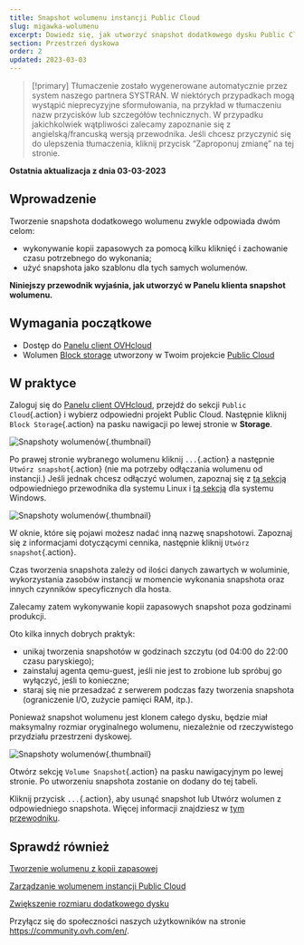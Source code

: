 ```yaml
---
title: Snapshot wolumenu instancji Public Cloud
slug: migawka-wolumenu
excerpt: Dowiedz się, jak utworzyć snapshot dodatkowego dysku Public Cloud
section: Przestrzeń dyskowa
order: 2
updated: 2023-03-03
---
```


> [!primary]
> Tłumaczenie zostało wygenerowane automatycznie przez system naszego partnera SYSTRAN. W niektórych przypadkach mogą wystąpić nieprecyzyjne sformułowania, na przykład w tłumaczeniu nazw przycisków lub szczegółów technicznych. W przypadku jakichkolwiek wątpliwości zalecamy zapoznanie się z angielską/francuską wersją przewodnika. Jeśli chcesz przyczynić się do ulepszenia tłumaczenia, kliknij przycisk “Zaproponuj zmianę” na tej stronie.
> 

**Ostatnia aktualizacja z dnia 03-03-2023**

## Wprowadzenie

Tworzenie snapshota dodatkowego wolumenu zwykle odpowiada dwóm celom:

- wykonywanie kopii zapasowych za pomocą kilku kliknięć i zachowanie czasu potrzebnego do wykonania;
- użyć snapshota jako szablonu dla tych samych wolumenów.

**Niniejszy przewodnik wyjaśnia, jak utworzyć w Panelu klienta snapshot wolumenu.**

## Wymagania początkowe

- Dostęp do [Panelu client OVHcloud](https://www.ovh.com/auth/?action=gotomanager&from=https://www.ovh.pl/&ovhSubsidiary=pl)
- Wolumen [Block storage](../utworzenie_i_konfiguracja_dodatkowego_dysku_dla_instancji/) utworzony w Twoim projekcie [Public Cloud](https://www.ovhcloud.com/pl/public-cloud/)

## W praktyce

Zaloguj się do [Panelu client OVHcloud](https://www.ovh.com/auth/?action=gotomanager&from=https://www.ovh.pl/&ovhSubsidiary=pl), przejdź do sekcji `Public Cloud`{.action} i wybierz odpowiedni projekt Public Cloud. Następnie kliknij `Block Storage`{.action} na pasku nawigacji po lewej stronie w **Storage**.

![Snapshoty wolumenów](images/volume_snapshot01.png){.thumbnail}

Po prawej stronie wybranego wolumenu kliknij `...`{.action} a następnie `Utwórz snapshot`{.action} (nie ma potrzeby odłączania wolumenu od instancji.) Jeśli jednak chcesz odłączyć wolumen, zapoznaj się z [tą sekcją](https://docs.ovh.com/pl/public-cloud/utworzenie_i_konfiguracja_dodatkowego_dysku_dla_instancji/odłącz-wolumen/#linux) odpowiedniego przewodnika dla systemu Linux i [tą sekcją](https://docs.ovh.com/pl/public-cloud/utworzenie_i_konfiguracja_dodatkowego_dysku_dla_instancji/odłącz-wolumen/#windows) dla systemu Windows.

![Snapshoty wolumenów](images/volume_snapshot02.png){.thumbnail}

W oknie, które się pojawi możesz nadać inną nazwę snapshotowi. Zapoznaj się z informacjami dotyczącymi cennika, następnie kliknij `Utwórz snapshot`{.action}.

Czas tworzenia snapshota zależy od ilości danych zawartych w woluminie, wykorzystania zasobów instancji w momencie wykonania snapshota oraz innych czynników specyficznych dla hosta.

Zalecamy zatem wykonywanie kopii zapasowych snapshot poza godzinami produkcji.

Oto kilka innych dobrych praktyk:

- unikaj tworzenia snapshotów w godzinach szczytu (od 04:00 do 22:00 czasu paryskiego);
- zainstaluj agenta qemu-guest, jeśli nie jest to zrobione lub spróbuj go wyłączyć, jeśli to konieczne;
- staraj się nie przesadzać z serwerem podczas fazy tworzenia snapshota (ograniczenie I/O, zużycie pamięci RAM, itp.).

Ponieważ snapshot wolumenu jest klonem całego dysku, będzie miał maksymalny rozmiar oryginalnego wolumenu, niezależnie od rzeczywistego przydziału przestrzeni dyskowej.

![Snapshoty wolumenów](images/volume_snapshot03.png){.thumbnail}

Otwórz sekcję `Volume Snapshot`{.action} na pasku nawigacyjnym po lewej stronie. Po utworzeniu snapshota zostanie on dodany do tej tabeli.

Kliknij przycisk `...`{.action}, aby usunąć snapshot lub Utwórz wolumen z odpowiedniego snapshota. Więcej informacji znajdziesz w [tym przewodniku](../create-volume-from-backup/).

## Sprawdź również

[Tworzenie wolumenu z kopii zapasowej](../create-volume-from-backup/)

[Zarządzanie wolumenem instancji Public Cloud](../utworzenie_i_konfiguracja_dodatkowego_dysku_dla_instancji/)

[Zwiększenie rozmiaru dodatkowego dysku](../zwiekszenie_rozmiaru_dodatkowego_dysku/)

Przyłącz się do społeczności naszych użytkowników na stronie <https://community.ovh.com/en/>.